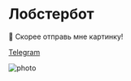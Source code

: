 # Лобстербот

📌 Скорее отправь мне картинку!

[Telegram](https://t.me/l0bster_bot)

![photo](https://sun9-46.userapi.com/c845522/v845522324/1c4414/6d-1SxcgbNI.jpg)

